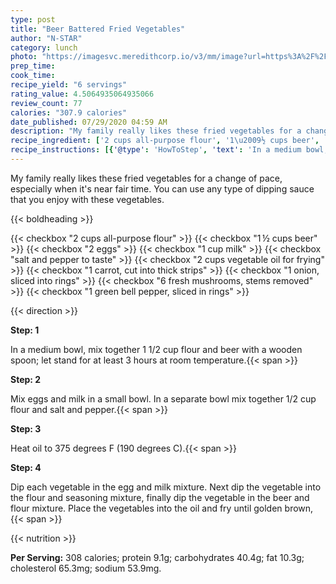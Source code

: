 ```yaml
---
type: post
title: "Beer Battered Fried Vegetables"
author: "N-STAR"
category: lunch
photo: "https://imagesvc.meredithcorp.io/v3/mm/image?url=https%3A%2F%2Fimages.media-allrecipes.com%2Fuserphotos%2F4477978.jpg"
prep_time: 
cook_time: 
recipe_yield: "6 servings"
rating_value: 4.5064935064935066
review_count: 77
calories: "307.9 calories"
date_published: 07/29/2020 04:59 AM
description: "My family really likes these fried vegetables for a change of pace, especially when it's near fair time. You can use any type of dipping sauce that you enjoy with these vegetables."
recipe_ingredient: ['2 cups all-purpose flour', '1\u2009½ cups beer', '2 eggs', '1 cup milk', 'salt and pepper to taste', '2 cups vegetable oil for frying', '1 carrot, cut into thick strips', '1 onion, sliced into rings', '6 fresh mushrooms, stems removed', '1 green bell pepper, sliced in rings']
recipe_instructions: [{'@type': 'HowToStep', 'text': 'In a medium bowl, mix together 1 1/2 cup flour and beer with a wooden spoon; let stand for at least 3 hours at room temperature.\n'}, {'@type': 'HowToStep', 'text': 'Mix eggs and milk in a small bowl.  In a separate bowl mix together 1/2 cup flour and salt and pepper.\n'}, {'@type': 'HowToStep', 'text': 'Heat oil to 375 degrees F (190 degrees C).\n'}, {'@type': 'HowToStep', 'text': 'Dip each vegetable in the egg and milk mixture. Next dip the vegetable into the flour and seasoning mixture, finally dip the vegetable in the beer and flour mixture. Place the vegetables into the oil and fry until golden brown,\n'}]
---
```


My family really likes these fried vegetables for a change of pace, especially when it's near fair time. You can use any type of dipping sauce that you enjoy with these vegetables. 

{{< boldheading >}}

{{< checkbox "2 cups all-purpose flour" >}}
{{< checkbox "1 ½ cups beer" >}}
{{< checkbox "2  eggs" >}}
{{< checkbox "1 cup milk" >}}
{{< checkbox "salt and pepper to taste" >}}
{{< checkbox "2 cups vegetable oil for frying" >}}
{{< checkbox "1  carrot, cut into thick strips" >}}
{{< checkbox "1  onion, sliced into rings" >}}
{{< checkbox "6  fresh mushrooms, stems removed" >}}
{{< checkbox "1  green bell pepper, sliced in rings" >}}


{{< direction >}}

**Step: 1**

In a medium bowl, mix together 1 1/2 cup flour and beer with a wooden spoon; let stand for at least 3 hours at room temperature.{{< span >}}

**Step: 2**

Mix eggs and milk in a small bowl.  In a separate bowl mix together 1/2 cup flour and salt and pepper.{{< span >}}

**Step: 3**

Heat oil to 375 degrees F (190 degrees C).{{< span >}}

**Step: 4**

Dip each vegetable in the egg and milk mixture. Next dip the vegetable into the flour and seasoning mixture, finally dip the vegetable in the beer and flour mixture. Place the vegetables into the oil and fry until golden brown,{{< span >}}

{{< nutrition >}}

**Per Serving:** 308 calories; protein 9.1g; carbohydrates 40.4g; fat 10.3g; cholesterol 65.3mg; sodium 53.9mg.
